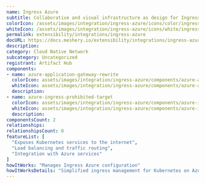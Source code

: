 ```yaml
---
name: Ingress Azure
subtitle: Collaborative and visual infrastructure as design for Ingress Azure
colorIcon: /assets/images/integration/ingress-azure/icons/color/ingress-azure-color.svg
whiteIcon: /assets/images/integration/ingress-azure/icons/white/ingress-azure-white.svg
permalink: extensibility/integrations/ingress-azure
docURL: https://docs.meshery.io/extensibility/integrations/ingress-azure
description: 
category: Cloud Native Network
subcategory: Uncategorized
registrant: Artifact Hub
components: 
- name: azure-application-gateway-rewrite
  colorIcon: assets/images/integration/ingress-azure/components/azure-application-gateway-rewrite/icons/color/azure-application-gateway-rewrite-color.svg
  whiteIcon: assets/images/integration/ingress-azure/components/azure-application-gateway-rewrite/icons/white/azure-application-gateway-rewrite-white.svg
  description: 
- name: azure-ingress-prohibited-target
  colorIcon: assets/images/integration/ingress-azure/components/azure-ingress-prohibited-target/icons/color/azure-ingress-prohibited-target-color.svg
  whiteIcon: assets/images/integration/ingress-azure/components/azure-ingress-prohibited-target/icons/white/azure-ingress-prohibited-target-white.svg
  description: 
componentsCount: 2
relationships: 
relationshipsCount: 0
featureList: [
  "Exposes Kubernetes services to the internet",
  "Load balancing and traffic routing",
  "Integration with Azure services"
]
howItWorks: "Manages Ingress Azure configuration"
howItWorksDetails: "Simplified ingress management for Kubernetes on Azure"
---
```

